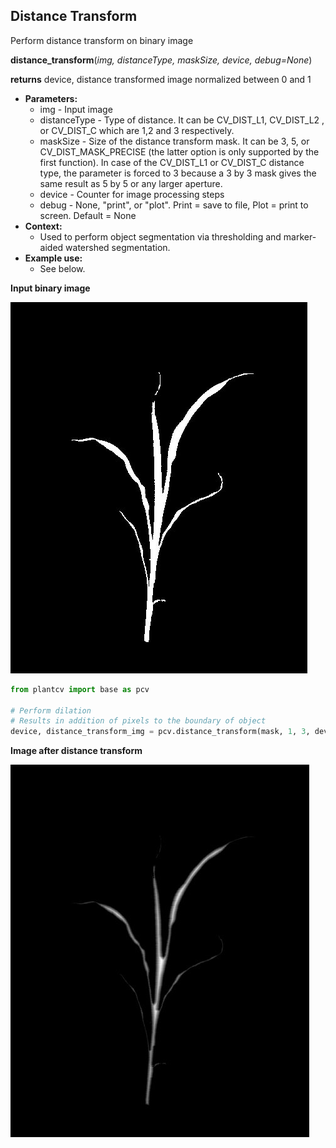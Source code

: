 ## Distance Transform

Perform distance transform on binary image

**distance_transform**(*img, distanceType, maskSize, device, debug=None*)

**returns** device, distance transformed image normalized between 0 and 1

- **Parameters:**
    - img - Input image
    - distanceType - Type of distance. It can be CV_DIST_L1, CV_DIST_L2 , or CV_DIST_C which are 1,2 and 3 respectively.
    - maskSize - Size of the distance transform mask. It can be 3, 5, or CV_DIST_MASK_PRECISE (the latter option is only supported by the first function). In case of the CV_DIST_L1 or CV_DIST_C distance type, the parameter is forced to 3 because a 3 by 3 mask gives the same result as 5 by 5 or any larger aperture.
    - device - Counter for image processing steps
    - debug - None, "print", or "plot". Print = save to file, Plot = print to screen. Default = None
- **Context:**
    - Used to perform object segmentation via thresholding and marker-aided watershed segmentation.
- **Example use:**
    - See below.
    
**Input binary image**

![Screenshot](img/documentation_images/distance_transform/mask_img.jpg)

```python
from plantcv import base as pcv

# Perform dilation
# Results in addition of pixels to the boundary of object
device, distance_transform_img = pcv.distance_transform(mask, 1, 3, device, debug=None)
```

**Image after distance transform**

![Screenshot](img/documentation_images/distance_transform/distance_transform_img.jpg)
